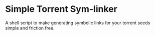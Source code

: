 # Simple Torrent Sym-linker

A shell script to make generating symbolic links for your torrent seeds simple and friction free.
